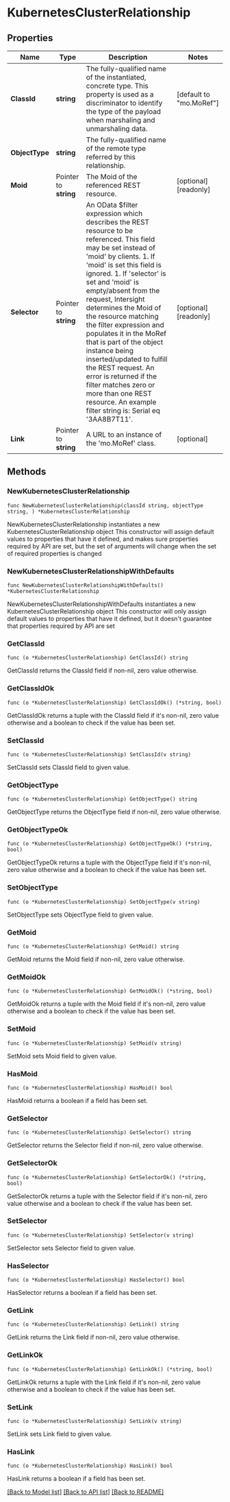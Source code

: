 # KubernetesClusterRelationship

## Properties

Name | Type | Description | Notes
------------ | ------------- | ------------- | -------------
**ClassId** | **string** | The fully-qualified name of the instantiated, concrete type. This property is used as a discriminator to identify the type of the payload when marshaling and unmarshaling data. | [default to "mo.MoRef"]
**ObjectType** | **string** | The fully-qualified name of the remote type referred by this relationship. | 
**Moid** | Pointer to **string** | The Moid of the referenced REST resource. | [optional] [readonly] 
**Selector** | Pointer to **string** | An OData $filter expression which describes the REST resource to be referenced. This field may be set instead of &#39;moid&#39; by clients. 1. If &#39;moid&#39; is set this field is ignored. 1. If &#39;selector&#39; is set and &#39;moid&#39; is empty/absent from the request, Intersight determines the Moid of the resource matching the filter expression and populates it in the MoRef that is part of the object instance being inserted/updated to fulfill the REST request. An error is returned if the filter matches zero or more than one REST resource. An example filter string is: Serial eq &#39;3AA8B7T11&#39;. | [optional] [readonly] 
**Link** | Pointer to **string** | A URL to an instance of the &#39;mo.MoRef&#39; class. | [optional] 

## Methods

### NewKubernetesClusterRelationship

`func NewKubernetesClusterRelationship(classId string, objectType string, ) *KubernetesClusterRelationship`

NewKubernetesClusterRelationship instantiates a new KubernetesClusterRelationship object
This constructor will assign default values to properties that have it defined,
and makes sure properties required by API are set, but the set of arguments
will change when the set of required properties is changed

### NewKubernetesClusterRelationshipWithDefaults

`func NewKubernetesClusterRelationshipWithDefaults() *KubernetesClusterRelationship`

NewKubernetesClusterRelationshipWithDefaults instantiates a new KubernetesClusterRelationship object
This constructor will only assign default values to properties that have it defined,
but it doesn't guarantee that properties required by API are set

### GetClassId

`func (o *KubernetesClusterRelationship) GetClassId() string`

GetClassId returns the ClassId field if non-nil, zero value otherwise.

### GetClassIdOk

`func (o *KubernetesClusterRelationship) GetClassIdOk() (*string, bool)`

GetClassIdOk returns a tuple with the ClassId field if it's non-nil, zero value otherwise
and a boolean to check if the value has been set.

### SetClassId

`func (o *KubernetesClusterRelationship) SetClassId(v string)`

SetClassId sets ClassId field to given value.


### GetObjectType

`func (o *KubernetesClusterRelationship) GetObjectType() string`

GetObjectType returns the ObjectType field if non-nil, zero value otherwise.

### GetObjectTypeOk

`func (o *KubernetesClusterRelationship) GetObjectTypeOk() (*string, bool)`

GetObjectTypeOk returns a tuple with the ObjectType field if it's non-nil, zero value otherwise
and a boolean to check if the value has been set.

### SetObjectType

`func (o *KubernetesClusterRelationship) SetObjectType(v string)`

SetObjectType sets ObjectType field to given value.


### GetMoid

`func (o *KubernetesClusterRelationship) GetMoid() string`

GetMoid returns the Moid field if non-nil, zero value otherwise.

### GetMoidOk

`func (o *KubernetesClusterRelationship) GetMoidOk() (*string, bool)`

GetMoidOk returns a tuple with the Moid field if it's non-nil, zero value otherwise
and a boolean to check if the value has been set.

### SetMoid

`func (o *KubernetesClusterRelationship) SetMoid(v string)`

SetMoid sets Moid field to given value.

### HasMoid

`func (o *KubernetesClusterRelationship) HasMoid() bool`

HasMoid returns a boolean if a field has been set.

### GetSelector

`func (o *KubernetesClusterRelationship) GetSelector() string`

GetSelector returns the Selector field if non-nil, zero value otherwise.

### GetSelectorOk

`func (o *KubernetesClusterRelationship) GetSelectorOk() (*string, bool)`

GetSelectorOk returns a tuple with the Selector field if it's non-nil, zero value otherwise
and a boolean to check if the value has been set.

### SetSelector

`func (o *KubernetesClusterRelationship) SetSelector(v string)`

SetSelector sets Selector field to given value.

### HasSelector

`func (o *KubernetesClusterRelationship) HasSelector() bool`

HasSelector returns a boolean if a field has been set.

### GetLink

`func (o *KubernetesClusterRelationship) GetLink() string`

GetLink returns the Link field if non-nil, zero value otherwise.

### GetLinkOk

`func (o *KubernetesClusterRelationship) GetLinkOk() (*string, bool)`

GetLinkOk returns a tuple with the Link field if it's non-nil, zero value otherwise
and a boolean to check if the value has been set.

### SetLink

`func (o *KubernetesClusterRelationship) SetLink(v string)`

SetLink sets Link field to given value.

### HasLink

`func (o *KubernetesClusterRelationship) HasLink() bool`

HasLink returns a boolean if a field has been set.


[[Back to Model list]](../README.md#documentation-for-models) [[Back to API list]](../README.md#documentation-for-api-endpoints) [[Back to README]](../README.md)


